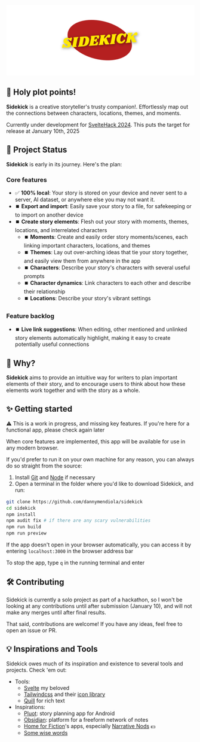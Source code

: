 ![img](static/logo-header.png)

## 🦸 Holy plot points!

**Sidekick** is a creative storyteller's trusty companion!. Effortlessly map out the connections between characters, locations, themes, and moments.

Currently under development for [SvelteHack 2024](https://hack.sveltesociety.dev/2024). This puts the target for release at January 10th, 2025

## 🌱 Project Status

**Sidekick** is early in its journey. Here's the plan:

### **Core features**

- ✅ **100% local**: Your story is stored on your device and never sent to a server, AI dataset, or anywhere else you may not want it.
- ⏹️ **Export and import**: Easily save your story to a file, for safekeeping or to import on another device
- ⏹️ **Create story elements**: Flesh out your story with moments, themes, locations, and interrelated characters
    - ⏹️ **Moments**: Create and easily order story moments/scenes, each linking important characters, locations, and themes
    - ⏹️ **Themes**: Lay out over-arching ideas that tie your story together, and easily view them from anywhere in the app
    - ⏹️ **Characters**: Describe your story's characters with several useful prompts
    - ⏹️ **Character dynamics**: Link characters to each other and describe their relationship
    - ⏹️ **Locations**: Describe your story's vibrant settings

### **Feature backlog**

- ⏹️ **Live link suggestions**: When editing, other mentioned and unlinked story elements automatically highlight, making it easy to create potentially useful connections

## 🤔 Why?

**Sidekick** aims to provide an intuitive way for writers to plan important elements of their story, and to encourage users to think about how these elements work together and with the story as a whole.

## ✨ Getting started

⚠️ This is a work in progress, and missing key features. If you're here for a functional app, please check again later

When core features are implemented, this app will be available for use in any modern browser. 

If you'd prefer to run it on your own machine for any reason, you can always do so straight from the source:

1. Install [Git](https://git-scm.com/downloads) and [Node](https://nodejs.org/en) if necessary
2. Open a terminal in the folder where you'd like to download Sidekick, and run:

```bash
git clone https://github.com/dannymendiola/sidekick
cd sidekick
npm install
npm audit fix # if there are any scary vulnerabilities
npm run build
npm run preview
```

If the app doesn't open in your browser automatically, you can access it by entering `localhost:3000` in the browser address bar

To stop the app, type `q` in the running terminal and enter

## 🛠️ Contributing

Sidekick is currently a solo project as part of a hackathon, so I won't be looking at any contributions until after submission (January 10), and will not make any merges until after final results.

That said, contributions are welcome! If you have any ideas, feel free to open an issue or PR.

## 💡 Inspirations and Tools

Sidekick owes much of its inspiration and existence to several tools and projects. Check 'em out:

- Tools:
    - [Svelte](https://svelte.dev/) my beloved
    - [Tailwindcss](https://tailwindcss.com/) and their [icon library](https://heroicons.com/)
    - [Quill](https://quilljs.com/) for rich text
- Inspirations:
    - [Pluot](https://pluot.app/): story planning app for Android
    - [Obsidian](https://obsidian.md/): platform for a freeform network of notes
    - [Home for Fiction](https://homeforfiction.com)'s apps, especially [Narrative Nods](https://homeforfiction.com/apps/#nnods) 💵
    - [Some wise words](https://youtu.be/85LUuF6ZXaU)